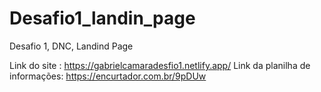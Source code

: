 # Desafio1_landin_page
Desafio 1, DNC, Landind Page

Link do site : https://gabrielcamaradesfio1.netlify.app/
Link da planilha de informações: https://encurtador.com.br/9pDUw
